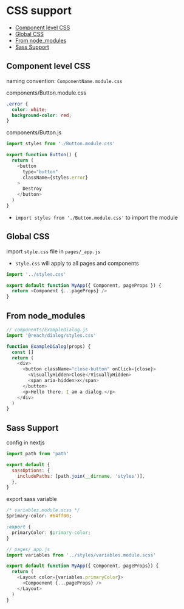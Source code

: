 # CSS support

- [Component level CSS](#component-level-css)
- [Global CSS](#global-css)
- [From node_modules](#from-node_modules)
- [Sass Support](#sass-support)

## Component level CSS

naming convention: `ComponentName.module.css`

components/Button.module.css

```css
.error {
  color: white;
  background-color: red;
}
```

components/Button.js

```js
import styles from './Button.module.css'

export function Button() {
  return (
    <button
      type="button"
      className={styles.error}
    >
      Destroy
    </button>
  )
}
```

- `import styles from './Button.module.css'` to import the module

## Global CSS

import `style.css` file in `pages/_app.js`

- `style.css` will apply to all pages and components

```js
import '../styles.css'

export default function MyApp({ Component, pageProps }) {
  return <Component {...pageProps} />
}
```

## From node_modules 

```js
// components/ExampleDialog.js
import '@reach/dialog/styles.css'

function ExampleDialog(props) {
  const []
  return (
    <div>
      <button className="close-button" onClick={close}>
        <VisuallyHidden>Close</VisuallyHidden>
        <span aria-hidden>x</span>
      </button>
      <p>Hello there. I am a dialog.</p>
    </div>
  )
}
```

## Sass Support

config in nextjs

```js
import path from 'path'

export default {
  sassOptions: {
    includePaths: [path.join(__dirname, 'styles')],
  },
}
```

export sass variable

```css
/* variables.module.scss */
$primary-color: #64ff00;

:export {
  primaryColor: $primary-color;
}
```

```js
// pages/_app.js
import variables from '../styles/variables.module.scss'

export default function MyApp({ Component, pageProps}) {
  return (
    <Layout color={variables.primaryColor}>
      <Compoenent {...pageProps} />
    </Layout>
  )
}
```



